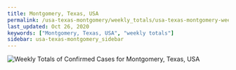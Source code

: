 ```yaml
---
title: Montgomery, Texas, USA
permalink: /usa-texas-montgomery/weekly_totals/usa-texas-montgomery-weekly_totals.html
last_updated: Oct 26, 2020
keywords: ["Montgomery, Texas, USA", "weekly totals"]
sidebar: usa-texas-montgomery_sidebar
---
```


![Weekly Totals of Confirmed Cases for Montgomery, Texas, USA](/covid_tracker/images/graphs/usa-texas-montgomery-weekly_totals_graph.png)
